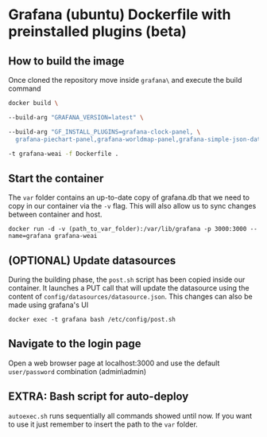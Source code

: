 # Grafana (ubuntu) Dockerfile with preinstalled plugins (beta)


## How to build the image

Once cloned the repository move inside ```grafana\``` and execute the build command 

```bash
docker build \

--build-arg "GRAFANA_VERSION=latest" \

--build-arg "GF_INSTALL_PLUGINS=grafana-clock-panel, \
  grafana-piechart-panel,grafana-worldmap-panel,grafana-simple-json-datasource" \

-t grafana-weai -f Dockerfile .
```


## Start the container 

The ```var``` folder contains an up-to-date copy of grafana.db that we need to copy in our container via the ```-v``` flag. This will also allow us to sync changes between container and host.

```
docker run -d -v (path_to_var_folder):/var/lib/grafana -p 3000:3000 --name=grafana grafana-weai
```

## (OPTIONAL) Update datasources

During the building phase, the ```post.sh``` script has been copied inside our container. It launches a PUT call that will update the datasource using the content of ```config/datasources/datasource.json```. This changes can also be made using grafana's UI  
```
docker exec -t grafana bash /etc/config/post.sh
```

## Navigate to the login page
Open a web browser page at localhost:3000 and use the default ```user/password``` combination (admin\admin)

## EXTRA: Bash script for auto-deploy
```autoexec.sh``` runs sequentially all commands showed until now. If you want to use it just remember to insert the path to the ```var``` folder.